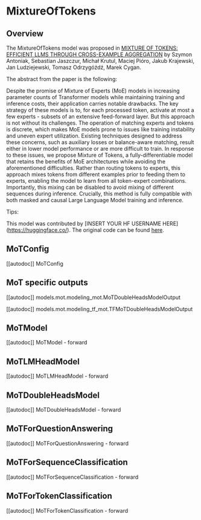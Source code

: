 <!--Copyright 2024 The HuggingFace Team. All rights reserved.

Licensed under the Apache License, Version 2.0 (the "License"); you may not use this file except in compliance with
the License. You may obtain a copy of the License at

http://www.apache.org/licenses/LICENSE-2.0

Unless required by applicable law or agreed to in writing, software distributed under the License is distributed on
an "AS IS" BASIS, WITHOUT WARRANTIES OR CONDITIONS OF ANY KIND, either express or implied. See the License for the
specific language governing permissions and limitations under the License.

⚠️ Note that this file is in Markdown but contain specific syntax for our doc-builder (similar to MDX) that may not be
rendered properly in your Markdown viewer.

-->

# MixtureOfTokens

## Overview

The MixtureOfTokens model was proposed in [MIXTURE OF TOKENS: EFFICIENT LLMS THROUGH
CROSS-EXAMPLE AGGREGATION](https://arxiv.org/pdf/2310.15961.pdf) by Szymon Antoniak, Sebastian Jaszczur, Michał Krutul, Maciej Pióro, Jakub Krajewski, Jan Ludziejewski, Tomasz Odrzygóźdź, Marek Cygan.

The abstract from the paper is the following:

Despite the promise of Mixture of Experts (MoE) models in increasing parameter counts of Transformer models while maintaining training and inference costs,
their application carries notable drawbacks. The key strategy of these models is to,
for each processed token, activate at most a few experts - subsets of an extensive
feed-forward layer. But this approach is not without its challenges. The operation
of matching experts and tokens is discrete, which makes MoE models prone to issues like training instability and uneven expert utilization. Existing techniques designed to address these concerns, such as auxiliary losses or balance-aware matching, result either in lower model performance or are more difficult to train. In response to these issues, we propose Mixture of Tokens, a fully-differentiable model
that retains the benefits of MoE architectures while avoiding the aforementioned
difficulties. Rather than routing tokens to experts, this approach mixes tokens from
different examples prior to feeding them to experts, enabling the model to learn
from all token-expert combinations. Importantly, this mixing can be disabled to
avoid mixing of different sequences during inference. Crucially, this method is
fully compatible with both masked and causal Large Language Model training
and inference.

Tips:

<INSERT TIPS ABOUT MODEL HERE>

This model was contributed by [INSERT YOUR HF USERNAME HERE](https://huggingface.co/<INSERT YOUR HF USERNAME HERE>).
The original code can be found [here](https://github.com/llm-random/llm-random/blob/main/research/conditional/moe_layers/continuous_moe.py).


## MoTConfig

[[autodoc]] MoTConfig

## MoT specific outputs

[[autodoc]] models.mot.modeling_mot.MoTDoubleHeadsModelOutput

[[autodoc]] models.mot.modeling_tf_mot.TFMoTDoubleHeadsModelOutput

<frameworkcontent>
<pt>

## MoTModel

[[autodoc]] MoTModel
    - forward

## MoTLMHeadModel

[[autodoc]] MoTLMHeadModel
    - forward

## MoTDoubleHeadsModel

[[autodoc]] MoTDoubleHeadsModel
    - forward

## MoTForQuestionAnswering

[[autodoc]] MoTForQuestionAnswering
    - forward

## MoTForSequenceClassification

[[autodoc]] MoTForSequenceClassification
    - forward

## MoTForTokenClassification

[[autodoc]] MoTForTokenClassification
    - forward

</pt>
<tf>
